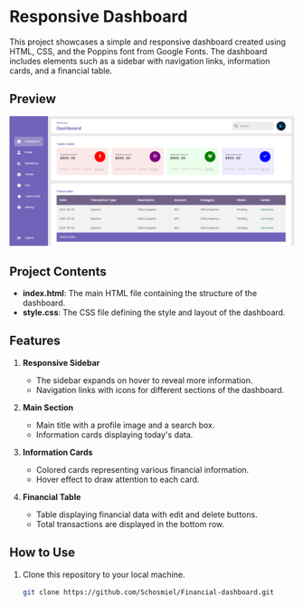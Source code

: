# Responsive Dashboard

This project showcases a simple and responsive dashboard created using HTML, CSS, and the Poppins font from Google Fonts. The dashboard includes elements such as a sidebar with navigation links, information cards, and a financial table.

## Preview

![Dashboard Preview](Tableau/images/inter.png)

## Project Contents

- **index.html**: The main HTML file containing the structure of the dashboard.
- **style.css**: The CSS file defining the style and layout of the dashboard.

## Features

1. **Responsive Sidebar**
   - The sidebar expands on hover to reveal more information.
   - Navigation links with icons for different sections of the dashboard.

2. **Main Section**
   - Main title with a profile image and a search box.
   - Information cards displaying today's data.

3. **Information Cards**
   - Colored cards representing various financial information.
   - Hover effect to draw attention to each card.

4. **Financial Table**
   - Table displaying financial data with edit and delete buttons.
   - Total transactions are displayed in the bottom row.

## How to Use

1. Clone this repository to your local machine.
   ```bash
   git clone https://github.com/Schosmiel/Financial-dashboard.git

